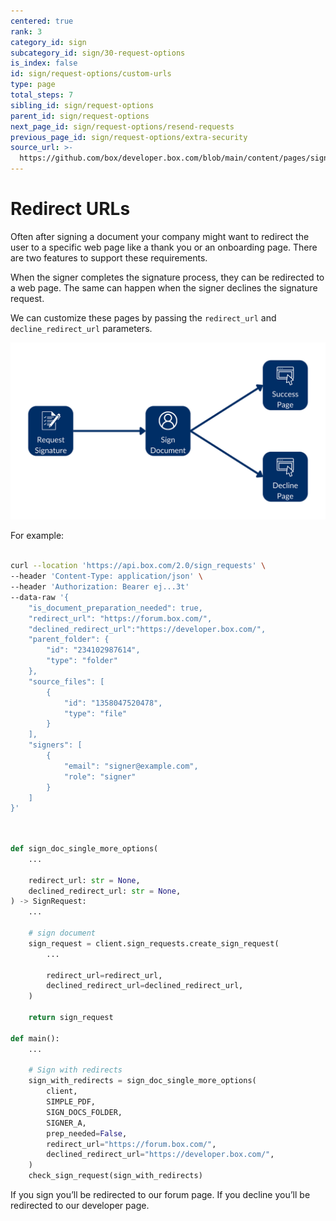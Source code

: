 ```yaml
---
centered: true
rank: 3
category_id: sign
subcategory_id: sign/30-request-options
is_index: false
id: sign/request-options/custom-urls
type: page
total_steps: 7
sibling_id: sign/request-options
parent_id: sign/request-options
next_page_id: sign/request-options/resend-requests
previous_page_id: sign/request-options/extra-security
source_url: >-
  https://github.com/box/developer.box.com/blob/main/content/pages/sign/30-request-options/30-custom-urls.md
---
```

# Redirect URLs

Often after signing a document your company might want to redirect the user to
a specific web page like a thank you or an onboarding page. There are two
features to support these requirements.

When the signer completes the signature process, they can be redirected to a
web page. The same can happen when the signer declines the signature request.

We can customize these pages by passing the `redirect_url` and
`decline_redirect_url` parameters.

![Custom redirect pages](images/sign-flow-custom-url.png)

For example:

<Tabs>

<Tab title='cURL'>

```bash

curl --location 'https://api.box.com/2.0/sign_requests' \
--header 'Content-Type: application/json' \
--header 'Authorization: Bearer ej...3t'
--data-raw '{
    "is_document_preparation_needed": true,
    "redirect_url": "https://forum.box.com/",
    "declined_redirect_url":"https://developer.box.com/",
    "parent_folder": {
        "id": "234102987614",
        "type": "folder"
    },
    "source_files": [
        {
            "id": "1358047520478",
            "type": "file"
        }
    ],
    "signers": [
        {
            "email": "signer@example.com",
            "role": "signer"
        }
    ]
}'
    
```

</Tab>

<Tab title='Python Gen SDK'>

```python

def sign_doc_single_more_options(
    ...

    redirect_url: str = None,
    declined_redirect_url: str = None,
) -> SignRequest:
    ...

    # sign document
    sign_request = client.sign_requests.create_sign_request(
        ...

        redirect_url=redirect_url,
        declined_redirect_url=declined_redirect_url,
    )

    return sign_request

def main():
    ...
    
    # Sign with redirects
    sign_with_redirects = sign_doc_single_more_options(
        client,
        SIMPLE_PDF,
        SIGN_DOCS_FOLDER,
        SIGNER_A,
        prep_needed=False,
        redirect_url="https://forum.box.com/",
        declined_redirect_url="https://developer.box.com/",
    )
    check_sign_request(sign_with_redirects)    

```

</Tab>

</Tabs>

If you sign you’ll be redirected to our forum page. If you decline you’ll be
redirected to our developer page.